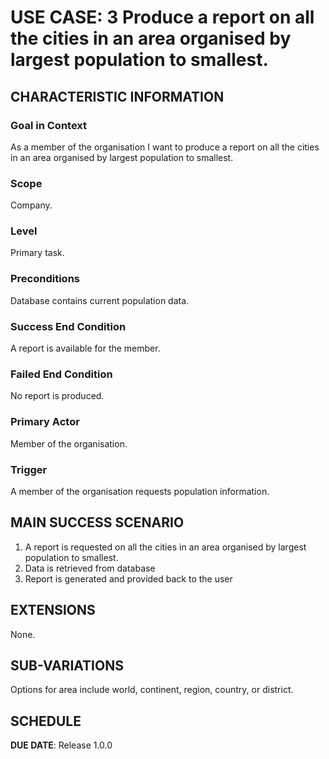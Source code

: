 # USE CASE: 3 Produce a report on all the cities in an area organised by largest population to smallest.

## CHARACTERISTIC INFORMATION

### Goal in Context

As a member of the organisation I want to produce a report on all the cities in an area organised by largest population to smallest.

### Scope

Company.

### Level

Primary task.

### Preconditions

Database contains current population data.

### Success End Condition

A report is available for the member.

### Failed End Condition

No report is produced.

### Primary Actor

Member of the organisation.

### Trigger

A member of the organisation requests population information.

## MAIN SUCCESS SCENARIO

1. A report is requested on all the cities in an area organised by largest population to smallest.
2. Data is retrieved from database
3. Report is generated and provided back to the user

## EXTENSIONS

None.

## SUB-VARIATIONS

Options for area include world, continent, region, country, or district.

## SCHEDULE

**DUE DATE**: Release 1.0.0